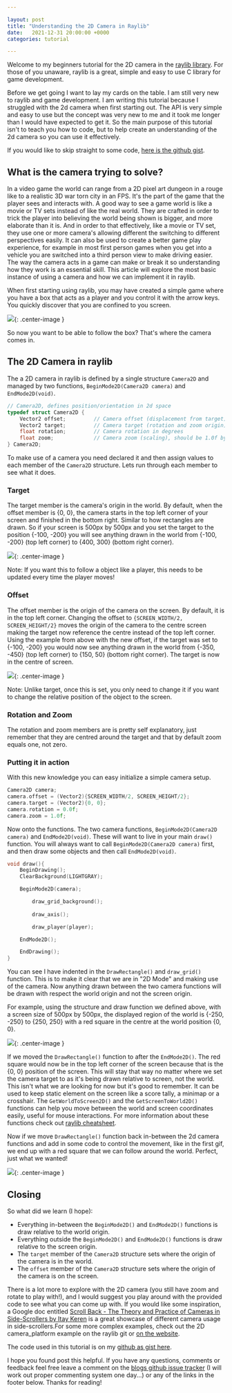 ```yaml
---

layout: post
title: "Understanding the 2D Camera in Raylib"
date:   2021-12-31 20:00:00 +0000
categories: tutorial

---
```


Welcome to my beginners tutorial for the 2D camera in the [raylib library](https://www.raylib.com/). For those of you unaware, raylib is a great, simple and easy to use C library for game development. 

Before we get going I want to lay my cards on the table. I am still very new to raylib and game development. I am writing this tutorial because I struggled with the 2d camera when first starting out. The API is very simple and easy to use but the concept was very new to me and it took me longer than I would have expected to get it. So the main purpose of this tutorial isn't to teach you how to code, but to help create an understanding of the 2d camera so you can use it effectively. 

If you would like to skip straight to some code, [here is the github gist](https://gist.github.com/ArchieAtkinson/5c5758ad68d5cfd55d40430ca8e9b44d).

## What is the camera trying to solve?
In a video game the world can range from a 2D pixel art dungeon in a rouge like to a realistic 3D war torn city in an FPS. It's the part of the game that the player sees and interacts with. A good way to see a game world is like a movie or TV sets instead of like the real world. They are crafted in order to trick the player into believing the world being shown is bigger, and more elaborate than it is. And in order to that effectively, like a movie or TV set, they use one or more camera's allowing different the switching to different perspectives easily. It can also be used to create a better game play experience, for example in most first person games when you get into a vehicle you are switched into a third person view to make driving easier. The way the camera acts in a game can make or break it so understanding how they work is an essential skill. This article will explore the most basic instance of using a camera and how we can implement it in raylib.

When first starting using raylib, you may have created a simple game where you have a box that acts as a player and you control it with the arrow keys. You quickly discover that you are confined to you screen. 

![](/assets/raylib-2dcamera/NoCamera.gif){: .center-image }

So now you want to be able to follow the box? That's where the camera comes in. 

## The 2D Camera in raylib
The a 2D camera in raylib is defined by a single structure `Camera2D` and managed by two functions, `BeginMode2D(Camera2D camera)` and `EndMode2D(void)`.

```c
// Camera2D, defines position/orientation in 2d space
typedef struct Camera2D {
    Vector2 offset;         // Camera offset (displacement from target)
    Vector2 target;         // Camera target (rotation and zoom origin)
    float rotation;         // Camera rotation in degrees
    float zoom;             // Camera zoom (scaling), should be 1.0f by default
} Camera2D;
```

To make use of a camera you need declared it and then assign values to each member of the `Camera2D` structure. Lets run through each member to see what it does. 

### Target

The target member is the camera's origin in the world. By default, when the offset member is {0, 0}, the camera starts in the top left corner of your screen and finished in the bottom right. Similar to how rectangles are drawn. So if your screen is 500px by 500px and you set the target to the position {-100, -200} you will see anything drawn in the world from {-100, -200} (top left corner) to {400, 300} (bottom right corner). 

![](/assets/raylib-2dcamera/Target.png){: .center-image }

Note: If you want this to follow a object like a player, this needs to be updated every time the player moves!

### Offset

The offset member is the origin of the camera on the screen. By default, it is in the top left corner. Changing the offset to `{SCREEN_WIDTH/2, SCREEN_HEIGHT/2}` moves the origin of the camera to the centre screen making the target now reference the centre instead of the top left corner. Using the example from above with the new offset, if the target was set to {-100, -200} you would now see anything drawn in the world from {-350, -450} (top left corner) to {150, 50} (bottom right corner). The target is now in the centre of screen.

![](/assets/raylib-2dcamera/Offset.png){: .center-image }

Note: Unlike target, once this is set, you only need to change it if you want to change the relative position of the object to the screen.

### Rotation and Zoom

The rotation and zoom members are is pretty self explanatory, just remember that they are centred around the target and that by default zoom equals one, not zero. 

### Putting it in action

With this new knowledge you can easy initialize a simple camera setup. 

```c
Camera2D camera;
camera.offset = (Vector2){SCREEN_WIDTH/2, SCREEN_HEIGHT/2};
camera.target = (Vector2){0, 0};
camera.rotation = 0.0f;
camera.zoom = 1.0f;
```
Now onto the functions. The two camera functions, `BeginMode2D(Camera2D camera)` and `EndMode2D(void)`. These will want to live in your main `draw()` function. You will always want to call `BeginMode2D(Camera2D camera)` first, and then draw some objects and then call `EndMode2D(void)`. 

```c
void draw(){
	BeginDrawing();
	ClearBackground(LIGHTGRAY);

	BeginMode2D(camera);

        draw_grid_background();
        
        draw_axis();

        draw_player(player);

	EndMode2D();

	EndDrawing();
}	
```

You can see I have indented in the `DrawRectangle()` and `draw_grid()` function. This is to make it clear that we are in "2D Mode" and making use of the camera. Now anything drawn between the two camera functions will be drawn with respect the world origin and not the screen origin. 

For example, using the structure and draw function we defined above, with a screen size of 500px by 500px, the displayed region of the world is {-250, -250} to {250, 250} with a red square in the centre at the world position {0, 0}. 

![](/assets/raylib-2dcamera/In2DMode.png){: .center-image }

If we moved the `DrawRectangle()` function to after the `EndMode2D()`. The red square would now be in the top left corner of the screen because that is the {0, 0} position of the screen. This will stay that way no matter where we set the camera target to as it's being drawn relative to screen, not the world. This isn't what we are looking for now but it's good to remember. It can be used to keep static element on the screen like a score tally, a minimap or a crosshair. The `GetWorldToScreen2D()` and the `GetScreenToWorld2D()` functions can help you move between the world and screen coordinates easily, useful for mouse interactions. For more information about these functions check out [raylib cheatsheet](https://www.raylib.com/cheatsheet/cheatsheet.html).

Now if we move `DrawRectangle()` function back in-between the 2d camera functions and add in some code to control the movement, like in the first gif, we end up with a red square that we can follow around the world. Perfect, just what we wanted! 

![](/assets/raylib-2dcamera/Camera.gif){: .center-image }

## Closing 

So what did we learn (I hope):
- Everything in-between the `BeginMode2D()` and `EndMode2D()` functions is draw relative to the world origin.
- Everything outside the `BeginMode2D()` and `EndMode2D()` functions is draw relative to the screen origin.
- The `target` member of the `Camera2D` structure sets where the origin of the camera is in the world.
- The `offset` member of the `Camera2D` structure sets where the origin of the camera is on the screen. 

There is a lot more to explore with the 2D camera (you still have zoom and rotate to play with!), and I would suggest you play around with the provided code to see what you can come up with. If you would like some inspiration, a Google doc entitled [Scroll Back - The Theory and Practice of Cameras in Side-Scrollers by Itay Keren](https://docs.google.com/document/d/1iNSQIyNpVGHeak6isbP6AHdHD50gs8MNXF1GCf08efg/pub) is a great showcase of different camera usage in side-scrollers.For some more complex examples, check out the 2D camera_platform example on the raylib git or [on the website](https://www.raylib.com/examples.html). 

The code used in this tutorial is on my [github as gist here](https://gist.github.com/ArchieAtkinson/5c5758ad68d5cfd55d40430ca8e9b44d).

I hope you found post this helpful. If you have any questions, comments or feedback feel free leave a comment on the [blogs github issue tracker](https://github.com/ArchieAtkinson/archieatkinson.github.io/issues/2) (I will work out proper commenting system one day...) or any of the links in the footer below. Thanks for reading!

